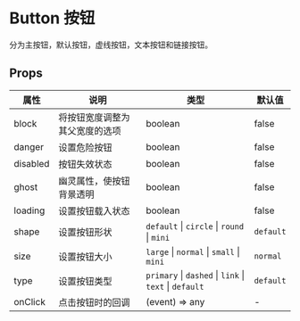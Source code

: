 # Button 按钮

分为主按钮，默认按钮，虚线按钮，文本按钮和链接按钮。

## Props

|  属性   | 说明  | 类型  | 默认值  |
|  ----  | ----  |  ----  | ----  |
| block  | 将按钮宽度调整为其父宽度的选项 | boolean  | false |
| danger  | 设置危险按钮 | boolean  | false |
| disabled  | 按钮失效状态 | boolean  | false |
| ghost  | 幽灵属性，使按钮背景透明 | boolean  | false |
| loading  | 设置按钮载入状态 | boolean  | false |
| shape  | 设置按钮形状 | `default` \| `circle` \| `round` \| `mini`  | `default` |
| size  | 设置按钮大小 | `large` \| `normal` \| `small` \| `mini`  | `normal` |
| type  | 设置按钮类型 | `primary` \| `dashed` \| `link` \| `text` \| `default`  | `default` |
| onClick  | 点击按钮时的回调 | (event) => any  | - |
